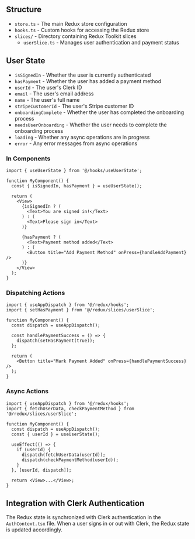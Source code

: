 ## Structure
- `store.ts` - The main Redux store configuration
- `hooks.ts` - Custom hooks for accessing the Redux store
- `slices/` - Directory containing Redux Toolkit slices
  - `userSlice.ts` - Manages user authentication and payment status

## User State
- `isSignedIn` - Whether the user is currently authenticated
- `hasPayment` - Whether the user has added a payment method
- `userId` - The user's Clerk ID
- `email` - The user's email address
- `name` - The user's full name
- `stripeCustomerId` - The user's Stripe customer ID
- `onboardingComplete` - Whether the user has completed the onboarding process
- `needsUserOnboarding` - Whether the user needs to complete the onboarding process
- `loading` - Whether any async operations are in progress
- `error` - Any error messages from async operations
### In Components

```tsx
import { useUserState } from '@/hooks/useUserState';

function MyComponent() {
  const { isSignedIn, hasPayment } = useUserState();
  
  return (
    <View>
      {isSignedIn ? (
        <Text>You are signed in!</Text>
      ) : (
        <Text>Please sign in</Text>
      )}
      
      {hasPayment ? (
        <Text>Payment method added</Text>
      ) : (
        <Button title="Add Payment Method" onPress={handleAddPayment} />
      )}
    </View>
  );
}
```

### Dispatching Actions

```tsx
import { useAppDispatch } from '@/redux/hooks';
import { setHasPayment } from '@/redux/slices/userSlice';

function MyComponent() {
  const dispatch = useAppDispatch();
  
  const handlePaymentSuccess = () => {
    dispatch(setHasPayment(true));
  };
  
  return (
    <Button title="Mark Payment Added" onPress={handlePaymentSuccess} />
  );
}
```

### Async Actions

```tsx
import { useAppDispatch } from '@/redux/hooks';
import { fetchUserData, checkPaymentMethod } from '@/redux/slices/userSlice';

function MyComponent() {
  const dispatch = useAppDispatch();
  const { userId } = useUserState();
  
  useEffect(() => {
    if (userId) {
      dispatch(fetchUserData(userId));
      dispatch(checkPaymentMethod(userId));
    }
  }, [userId, dispatch]);
  
  return <View>...</View>;
}
```

## Integration with Clerk Authentication
The Redux state is synchronized with Clerk authentication in the `AuthContext.tsx` file. When a user signs in or out with Clerk, the Redux state is updated accordingly.